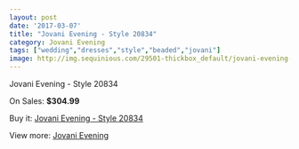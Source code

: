 ```yaml
---
layout: post
date: '2017-03-07'
title: "Jovani Evening - Style 20834"
category: Jovani Evening
tags: ["wedding","dresses","style","beaded","jovani"]
image: http://img.sequinious.com/29501-thickbox_default/jovani-evening-style-20834.jpg
---
```

Jovani Evening - Style 20834

On Sales: **$304.99**
<a href="https://www.sequinious.com/jovani-evening/10996-jovani-evening-style-20834.html"><amp-img layout="responsive" width="600" height="600" src="//img.sequinious.com/29501-thickbox_default/jovani-evening-style-20834.jpg" alt="Jovani Evening - Style 20834 0" /></a>
<a href="https://www.sequinious.com/jovani-evening/10996-jovani-evening-style-20834.html"><amp-img layout="responsive" width="600" height="600" src="//img.sequinious.com/29502-thickbox_default/jovani-evening-style-20834.jpg" alt="Jovani Evening - Style 20834 1" /></a>

Buy it: [Jovani Evening - Style 20834](https://www.sequinious.com/jovani-evening/10996-jovani-evening-style-20834.html "Jovani Evening - Style 20834")

View more: [Jovani Evening](https://www.sequinious.com/59-jovani-evening "Jovani Evening")